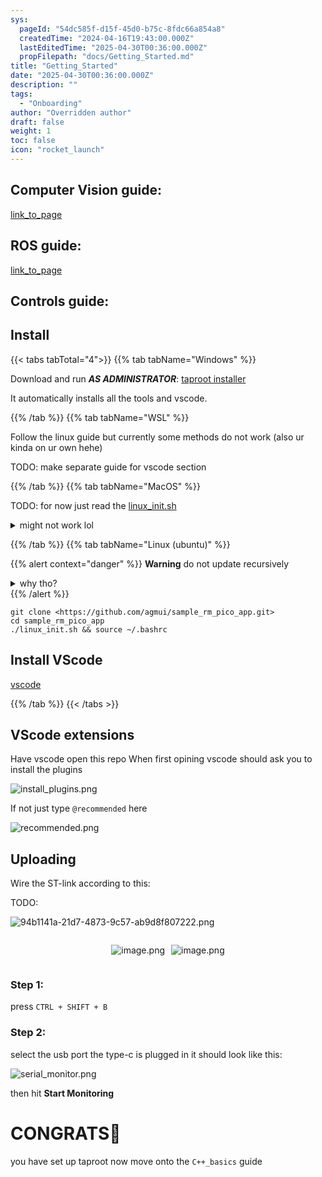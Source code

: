 ```yaml
---
sys:
  pageId: "54dc585f-d15f-45d0-b75c-8fdc66a854a8"
  createdTime: "2024-04-16T19:43:00.000Z"
  lastEditedTime: "2025-04-30T00:36:00.000Z"
  propFilepath: "docs/Getting_Started.md"
title: "Getting_Started"
date: "2025-04-30T00:36:00.000Z"
description: ""
tags:
  - "Onboarding"
author: "Overridden author"
draft: false
weight: 1
toc: false
icon: "rocket_launch"
---
```


## Computer Vision guide:

[link_to_page](86d45bc0-388b-4d26-8848-44f255f73d0e)

## ROS guide:

[link_to_page](3c76c1de-ec8f-46d6-8b0a-294005edc2d5)

## Controls guide:

## Install

{{< tabs tabTotal="4">}}
{{% tab tabName="Windows" %}}

Download and run _**AS ADMINISTRATOR**_: [taproot installer](https://github.com/Thornbots/TeachingFreshies/releases/tag/1.0)

It automatically installs all the tools and vscode.

{{% /tab %}}
{{% tab tabName="WSL" %}}

Follow the linux guide but currently some methods do not work (also ur kinda on ur own hehe)

TODO: make separate guide for vscode section

{{% /tab %}}
{{% tab tabName="MacOS" %}}

TODO: for now just read the [linux_init.sh](https://github.com/agmui/sample_rm_pico_app/blob/main/linux_init.sh)

<details>
<summary>might not work lol</summary>

`brew install libusb pkg-config`

Next install: [vscode](https://code.visualstudio.com/Download)

</details>

{{% /tab %}}
{{% tab tabName="Linux (ubuntu)" %}}

{{% alert context="danger" %}}
**Warning** do not update recursively
<details>
<summary>why tho?</summary>
There are some submodules that may go on for a while (like tinyusb) and I highly
recommend you don't need to get them.
If you want to see what submodules I update just look in `linux_init.sh`
</details>
{{% /alert %}}

```shell
git clone <https://github.com/agmui/sample_rm_pico_app.git>
cd sample_rm_pico_app
./linux_init.sh && source ~/.bashrc
```

## Install VScode

[vscode](https://code.visualstudio.com/Download)

{{% /tab %}}
{{< /tabs >}}

## VScode extensions

Have vscode open this repo
When first opining vscode should ask you to install the plugins

![install_plugins.png](https://prod-files-secure.s3.us-west-2.amazonaws.com/d518164a-d88e-44d1-a4ee-3adb3bd8bce0/89bd30f0-1825-4e77-867b-0a41ce370880/install_plugins.png?X-Amz-Algorithm=AWS4-HMAC-SHA256&X-Amz-Content-Sha256=UNSIGNED-PAYLOAD&X-Amz-Credential=ASIAZI2LB4666TPW4IU2%2F20250614%2Fus-west-2%2Fs3%2Faws4_request&X-Amz-Date=20250614T121350Z&X-Amz-Expires=3600&X-Amz-Security-Token=IQoJb3JpZ2luX2VjEEQaCXVzLXdlc3QtMiJHMEUCIQDdFvKzySiu4Mi5993PCqZkZYoE5XFs0FQrhmop7%2BjYngIgC5PcEMvO3ROnjCSQovDWUmfgSATQ79Xx4ACtHkmppewq%2FwMILRAAGgw2Mzc0MjMxODM4MDUiDL%2FZ0fgGFaIbsngR7CrcA83z9VAKJ%2Fn77cXwTeeC3bzDV8g74pPZ2ubCxdGHGUanW9yu7U0idxNGOoomcKC%2B7dbI7BAhpPZIU%2FKtZFkS0Dg1LPtSHNCorCKXgrUYAYq8vCM%2BpsRex%2BuRuUUF%2BavVQJqalnAdoPHdLFC361N6RxgBYRG69298Mh7PArYgZ6VGZ0GcZkSZfqBaZf4tkkw2XTmQSpOPmef12rFZe2FfstvNKCaGsIk4YQxMQBOejRDftZ0Sceevsr9ItN6s%2FSpBY0m1tpon0sDXgGPZ361zbpwPHFUCjB0YERca8ylrYGliv%2BMQhuO6zXksWAERcOBqWEKWTkR9UVKIPB1ZUovfpWRK18VQ9bdWKSa7EIfC6ewVq8Ls1DEIF6DpZtj%2BoznEWdlAXppivFiuIMQEytd%2F2hRdBlfuBNY4WZEFo%2FjalIjbMKLDxA0wM%2BFbgZ9oYyyb2K7JSOAySigiF4i6xaMq4MQpP0YUrE%2BjF7E0IRE9wODmMwfPr4kFB7RAaHHW5r%2B65bZBzMh%2FMfcmN8yqk1Ek6gD%2FMpV3HFjlgBDnIG6xPeEVC8Jg3E8XEa4PwEN2lR%2BDmv8NqV84%2FJ%2FfFzusoEEhfrBXXGC2Vjt3OY3jdeZRX0fe%2B%2BYjY%2B%2FS5RBWIKykMMXBtcIGOqUBSqKz4nnxfTooHDKmM1uFCMirfgsb%2BBV7nJatqL9%2BkN%2FIn6OX%2BXHIoa%2FRaC%2BnLrXfwAGYPFydo0BBy6SEG3wWAdnWdu6%2FQN8UXUUINjbZDsyJoEWvG%2BqpiSzddM2TiSdAuMVaeiexDie37%2B%2F2wJOuaxbz%2BQYfjaBLp%2Fw7jPz90fCjIYxhnXU7LudT0aA82S4HxZxKBS7kIJVH97%2FSCFhG2TjAQ7Jz&X-Amz-Signature=8a49bb6f84dc4dee7986ae81c4d9eff01ad89e76ecab1f882d3e5fec059bc042&X-Amz-SignedHeaders=host&x-amz-checksum-mode=ENABLED&x-id=GetObject)

If not just type `@recommended` here  

![recommended.png](https://prod-files-secure.s3.us-west-2.amazonaws.com/d518164a-d88e-44d1-a4ee-3adb3bd8bce0/61e661e9-5d85-4dfc-be0d-8d2097a5e793/recommended.png?X-Amz-Algorithm=AWS4-HMAC-SHA256&X-Amz-Content-Sha256=UNSIGNED-PAYLOAD&X-Amz-Credential=ASIAZI2LB4666TPW4IU2%2F20250614%2Fus-west-2%2Fs3%2Faws4_request&X-Amz-Date=20250614T121350Z&X-Amz-Expires=3600&X-Amz-Security-Token=IQoJb3JpZ2luX2VjEEQaCXVzLXdlc3QtMiJHMEUCIQDdFvKzySiu4Mi5993PCqZkZYoE5XFs0FQrhmop7%2BjYngIgC5PcEMvO3ROnjCSQovDWUmfgSATQ79Xx4ACtHkmppewq%2FwMILRAAGgw2Mzc0MjMxODM4MDUiDL%2FZ0fgGFaIbsngR7CrcA83z9VAKJ%2Fn77cXwTeeC3bzDV8g74pPZ2ubCxdGHGUanW9yu7U0idxNGOoomcKC%2B7dbI7BAhpPZIU%2FKtZFkS0Dg1LPtSHNCorCKXgrUYAYq8vCM%2BpsRex%2BuRuUUF%2BavVQJqalnAdoPHdLFC361N6RxgBYRG69298Mh7PArYgZ6VGZ0GcZkSZfqBaZf4tkkw2XTmQSpOPmef12rFZe2FfstvNKCaGsIk4YQxMQBOejRDftZ0Sceevsr9ItN6s%2FSpBY0m1tpon0sDXgGPZ361zbpwPHFUCjB0YERca8ylrYGliv%2BMQhuO6zXksWAERcOBqWEKWTkR9UVKIPB1ZUovfpWRK18VQ9bdWKSa7EIfC6ewVq8Ls1DEIF6DpZtj%2BoznEWdlAXppivFiuIMQEytd%2F2hRdBlfuBNY4WZEFo%2FjalIjbMKLDxA0wM%2BFbgZ9oYyyb2K7JSOAySigiF4i6xaMq4MQpP0YUrE%2BjF7E0IRE9wODmMwfPr4kFB7RAaHHW5r%2B65bZBzMh%2FMfcmN8yqk1Ek6gD%2FMpV3HFjlgBDnIG6xPeEVC8Jg3E8XEa4PwEN2lR%2BDmv8NqV84%2FJ%2FfFzusoEEhfrBXXGC2Vjt3OY3jdeZRX0fe%2B%2BYjY%2B%2FS5RBWIKykMMXBtcIGOqUBSqKz4nnxfTooHDKmM1uFCMirfgsb%2BBV7nJatqL9%2BkN%2FIn6OX%2BXHIoa%2FRaC%2BnLrXfwAGYPFydo0BBy6SEG3wWAdnWdu6%2FQN8UXUUINjbZDsyJoEWvG%2BqpiSzddM2TiSdAuMVaeiexDie37%2B%2F2wJOuaxbz%2BQYfjaBLp%2Fw7jPz90fCjIYxhnXU7LudT0aA82S4HxZxKBS7kIJVH97%2FSCFhG2TjAQ7Jz&X-Amz-Signature=9ce1d512e413490b234202b2aa58fdb572b474a079b4e746b41ad0bbe6ca65a4&X-Amz-SignedHeaders=host&x-amz-checksum-mode=ENABLED&x-id=GetObject)

## Uploading

Wire the ST-link according to this:

TODO:

![94b1141a-21d7-4873-9c57-ab9d8f807222.png](https://prod-files-secure.s3.us-west-2.amazonaws.com/d518164a-d88e-44d1-a4ee-3adb3bd8bce0/e5fad17d-ab82-4300-9f4c-505ab4b1202c/94b1141a-21d7-4873-9c57-ab9d8f807222.png?X-Amz-Algorithm=AWS4-HMAC-SHA256&X-Amz-Content-Sha256=UNSIGNED-PAYLOAD&X-Amz-Credential=ASIAZI2LB4666TPW4IU2%2F20250614%2Fus-west-2%2Fs3%2Faws4_request&X-Amz-Date=20250614T121350Z&X-Amz-Expires=3600&X-Amz-Security-Token=IQoJb3JpZ2luX2VjEEQaCXVzLXdlc3QtMiJHMEUCIQDdFvKzySiu4Mi5993PCqZkZYoE5XFs0FQrhmop7%2BjYngIgC5PcEMvO3ROnjCSQovDWUmfgSATQ79Xx4ACtHkmppewq%2FwMILRAAGgw2Mzc0MjMxODM4MDUiDL%2FZ0fgGFaIbsngR7CrcA83z9VAKJ%2Fn77cXwTeeC3bzDV8g74pPZ2ubCxdGHGUanW9yu7U0idxNGOoomcKC%2B7dbI7BAhpPZIU%2FKtZFkS0Dg1LPtSHNCorCKXgrUYAYq8vCM%2BpsRex%2BuRuUUF%2BavVQJqalnAdoPHdLFC361N6RxgBYRG69298Mh7PArYgZ6VGZ0GcZkSZfqBaZf4tkkw2XTmQSpOPmef12rFZe2FfstvNKCaGsIk4YQxMQBOejRDftZ0Sceevsr9ItN6s%2FSpBY0m1tpon0sDXgGPZ361zbpwPHFUCjB0YERca8ylrYGliv%2BMQhuO6zXksWAERcOBqWEKWTkR9UVKIPB1ZUovfpWRK18VQ9bdWKSa7EIfC6ewVq8Ls1DEIF6DpZtj%2BoznEWdlAXppivFiuIMQEytd%2F2hRdBlfuBNY4WZEFo%2FjalIjbMKLDxA0wM%2BFbgZ9oYyyb2K7JSOAySigiF4i6xaMq4MQpP0YUrE%2BjF7E0IRE9wODmMwfPr4kFB7RAaHHW5r%2B65bZBzMh%2FMfcmN8yqk1Ek6gD%2FMpV3HFjlgBDnIG6xPeEVC8Jg3E8XEa4PwEN2lR%2BDmv8NqV84%2FJ%2FfFzusoEEhfrBXXGC2Vjt3OY3jdeZRX0fe%2B%2BYjY%2B%2FS5RBWIKykMMXBtcIGOqUBSqKz4nnxfTooHDKmM1uFCMirfgsb%2BBV7nJatqL9%2BkN%2FIn6OX%2BXHIoa%2FRaC%2BnLrXfwAGYPFydo0BBy6SEG3wWAdnWdu6%2FQN8UXUUINjbZDsyJoEWvG%2BqpiSzddM2TiSdAuMVaeiexDie37%2B%2F2wJOuaxbz%2BQYfjaBLp%2Fw7jPz90fCjIYxhnXU7LudT0aA82S4HxZxKBS7kIJVH97%2FSCFhG2TjAQ7Jz&X-Amz-Signature=9ef7026df8f972c3838dffdde9bfc21e3c38924a8016950d6cb5cf96f38cbbda&X-Amz-SignedHeaders=host&x-amz-checksum-mode=ENABLED&x-id=GetObject)

<div style="display: flex;flex-direction: row; column-gap:10px; max-width: 630px;justify-content: center;">
<div>

![image.png](https://prod-files-secure.s3.us-west-2.amazonaws.com/d518164a-d88e-44d1-a4ee-3adb3bd8bce0/210ecb78-1116-4d7b-b9b7-2292f66fa2c2/image.png?X-Amz-Algorithm=AWS4-HMAC-SHA256&X-Amz-Content-Sha256=UNSIGNED-PAYLOAD&X-Amz-Credential=ASIAZI2LB466SVUPY6DK%2F20250614%2Fus-west-2%2Fs3%2Faws4_request&X-Amz-Date=20250614T121352Z&X-Amz-Expires=3600&X-Amz-Security-Token=IQoJb3JpZ2luX2VjEEQaCXVzLXdlc3QtMiJIMEYCIQDL6CHoa9E9lKjS644qA60czuaTNlXyBEeev8vyovaQVwIhAJg7y1zm9oLbKYKQ%2FyKcyssnCJC7D1Dquo4yeHKXkg%2FIKv8DCC0QABoMNjM3NDIzMTgzODA1IgxsFSEjEYE1vxZB9B8q3AOHVzfS%2BAdgjeHZtf4Ia%2B5l%2BewmpFtJJV0CueOERpUpmIeTlmHhseVNq%2BFr9kzE3zRldZwLl2Qifk3c1sMyp7S2gmN6lVswDKmxunhfyEYV4CsOAsHveEFHMt1iEDwxhTH3I0J6DtazEPlCymBTWALc2Oja%2BsOXfIC8bgRtVKOWzRTPNLToj790%2FVNaAborGrmVPhkrmUEUadDQjUecS4jGX9knJkOKeqSBKBY18VVGizr8EBOQr801PB1v6%2Bu5dCNavP13AWx7FQtCt%2FK1yMflj7Q%2BcUQryuRKQdlZAsU8baqa8xyKCq5PMyKB%2BpNeJCwaQfo%2Ft%2B5erPAQNfaM7ncLcGb%2Bx7wUkThm2T1k3%2B%2FvBFcCujBQD1MMeJB%2BE74G96%2FEo4L4QPMrNFAr7%2B065oQAH11o2lP99sJihRkhXB2d5eqZ4xZIvKM3gKk4mNhg4IUooUL0CPcVy3qgSEvXduf8rXL8f%2BL4lLt8z4kCpfm93aLSlrY5HcVryZ2R3laoLmixPNWZ0TZF2w8ObKKBjnHJdGA96bE455KPO1bAwyWcVg6L56jhszL79g37fphEvFSfuEdK%2B%2B%2FSAppMcwyMWSko95S5ZSRCYqf7rW%2F5L%2FHY66nN9OmnSTiEsyOvNjCNwbXCBjqkASH5p4jI3fTYKiUmrX6HEF2Dj7J0So%2FfmoOZ2CsEYm8dxNKz8xwWB0cu9ZPv3zk140RmeNe6JjX%2F%2FpdWtZDw4n3mKmxOANB5tIjJjlPdxZ6UZrhsxu%2FtaHZ6k5JfIAqkU%2BtBPvghK6jVWwrwYdL8Up6HiUNBfAEMuzWiarCoP9tEjgjf5s4kb0zY21%2FEoXxBDSYyVTEg2ai1B6pE2N5LQTdzy1vN&X-Amz-Signature=9e94f5b6ff0bb6acc00d119164af35a32f5432b09b00687407561f7472cae814&X-Amz-SignedHeaders=host&x-amz-checksum-mode=ENABLED&x-id=GetObject)

</div>
<div>

![image.png](https://prod-files-secure.s3.us-west-2.amazonaws.com/d518164a-d88e-44d1-a4ee-3adb3bd8bce0/33a0fd0f-8ca6-4a86-8e09-26e95ded1fff/image.png?X-Amz-Algorithm=AWS4-HMAC-SHA256&X-Amz-Content-Sha256=UNSIGNED-PAYLOAD&X-Amz-Credential=ASIAZI2LB466WLLYNS44%2F20250614%2Fus-west-2%2Fs3%2Faws4_request&X-Amz-Date=20250614T121354Z&X-Amz-Expires=3600&X-Amz-Security-Token=IQoJb3JpZ2luX2VjEEQaCXVzLXdlc3QtMiJGMEQCIQCc1uBKzYVSsIlCGMGm1Yd6%2FtrNhv8AAAejDd0RxHtp2wIfLmXTKEtCXOjq4wy%2FNppxgBA8oRMyKGHzYwHfAB9PHSr%2FAwgtEAAaDDYzNzQyMzE4MzgwNSIMlRNog4lCca8isid6KtwDAERCPPhvdNqXblUBu0stACzHV4SWNdXGNKzDOcTSnPss0DQzvC%2BHLRlm6AlyshkCZ1KkBiMCBN1Kh92D76tDdp19RhTauvGMm30EbfyZdcc2CjZqRIx3DQF%2FbcxzDPM3EnLhFhFoEmeckLgyYqzTJ0AK7oboq2nXMrtX93By1Zx%2BV2rrZVnE0IeHNI4m%2BEM9ZM2jlOt1iNHPfNNU8HnvHTkXn5Qw5hYXRrRNCQABoT2D4%2BPVQ1SZ%2B4YxiY4EzBGSFLDzIXcp0GHBPyUolJL%2B%2B9NSsqr1qsqD65xcMFgwwclS6bFQZ02LwLUa9IWesCH%2B4Z7zZ01UlUB4PZT2VY5V5iBJddr1C4TkI7coibTBCg9jlfCF5RtLTD5glfOIuW%2BRpOEiZeozYR9d95tB5V8qzYzy3P2rvkDPW5jffVQYCidDkzJDrRJI8CrHKHczP4Ox2M3XU%2Fa3jRaYj%2FSFWoYhD78PUDpkI%2BegWBs45BkZaAhtmkMrog%2BUXH71dGyjct9aVfWTcD64HP90aYgZN3KTWwPZZfh3gvkpb%2BilUHlamuqh68zpZTWlvCuZ%2FyXXOC5G8BQnTK01E7mhLZhZFlh2Ud9NN7D%2Bk9klh0DwE4OO1VuxBmOiC4F9FqrEqVYw98G1wgY6pgHg978OzsPWbKr0P%2FrKoSgHO6YZIlH3eoktn8fzHCQPHWGpBa7VmpGrbdBJCqYEKLFsthi0etzpB4UocePwV2AU83qk5EN1LECFnkEEc9qRhA1XQttyT4%2B9uoCKqtRnbEBALPBKulqDLEE1Nhb8srhkbV%2B6qGXre5Q0TEoZ2ehQwg%2FrfqzhKrunH%2BIuvrg5pXC9XX2RDInuAb0d8wGldg9ppF3hdbaU&X-Amz-Signature=51cbb0a6906795817c12b24e1c1b54ce9977d6d719c74a842af7c7fe35612d43&X-Amz-SignedHeaders=host&x-amz-checksum-mode=ENABLED&x-id=GetObject)

</div>
</div>

### Step 1:

press `CTRL + SHIFT + B`

### Step 2:

select the usb port the type-c is plugged in it should look like this:

![serial_monitor.png](https://prod-files-secure.s3.us-west-2.amazonaws.com/d518164a-d88e-44d1-a4ee-3adb3bd8bce0/f03f4774-05d4-4393-b6a0-d5efb6d315ab/serial_monitor.png?X-Amz-Algorithm=AWS4-HMAC-SHA256&X-Amz-Content-Sha256=UNSIGNED-PAYLOAD&X-Amz-Credential=ASIAZI2LB4666TPW4IU2%2F20250614%2Fus-west-2%2Fs3%2Faws4_request&X-Amz-Date=20250614T121350Z&X-Amz-Expires=3600&X-Amz-Security-Token=IQoJb3JpZ2luX2VjEEQaCXVzLXdlc3QtMiJHMEUCIQDdFvKzySiu4Mi5993PCqZkZYoE5XFs0FQrhmop7%2BjYngIgC5PcEMvO3ROnjCSQovDWUmfgSATQ79Xx4ACtHkmppewq%2FwMILRAAGgw2Mzc0MjMxODM4MDUiDL%2FZ0fgGFaIbsngR7CrcA83z9VAKJ%2Fn77cXwTeeC3bzDV8g74pPZ2ubCxdGHGUanW9yu7U0idxNGOoomcKC%2B7dbI7BAhpPZIU%2FKtZFkS0Dg1LPtSHNCorCKXgrUYAYq8vCM%2BpsRex%2BuRuUUF%2BavVQJqalnAdoPHdLFC361N6RxgBYRG69298Mh7PArYgZ6VGZ0GcZkSZfqBaZf4tkkw2XTmQSpOPmef12rFZe2FfstvNKCaGsIk4YQxMQBOejRDftZ0Sceevsr9ItN6s%2FSpBY0m1tpon0sDXgGPZ361zbpwPHFUCjB0YERca8ylrYGliv%2BMQhuO6zXksWAERcOBqWEKWTkR9UVKIPB1ZUovfpWRK18VQ9bdWKSa7EIfC6ewVq8Ls1DEIF6DpZtj%2BoznEWdlAXppivFiuIMQEytd%2F2hRdBlfuBNY4WZEFo%2FjalIjbMKLDxA0wM%2BFbgZ9oYyyb2K7JSOAySigiF4i6xaMq4MQpP0YUrE%2BjF7E0IRE9wODmMwfPr4kFB7RAaHHW5r%2B65bZBzMh%2FMfcmN8yqk1Ek6gD%2FMpV3HFjlgBDnIG6xPeEVC8Jg3E8XEa4PwEN2lR%2BDmv8NqV84%2FJ%2FfFzusoEEhfrBXXGC2Vjt3OY3jdeZRX0fe%2B%2BYjY%2B%2FS5RBWIKykMMXBtcIGOqUBSqKz4nnxfTooHDKmM1uFCMirfgsb%2BBV7nJatqL9%2BkN%2FIn6OX%2BXHIoa%2FRaC%2BnLrXfwAGYPFydo0BBy6SEG3wWAdnWdu6%2FQN8UXUUINjbZDsyJoEWvG%2BqpiSzddM2TiSdAuMVaeiexDie37%2B%2F2wJOuaxbz%2BQYfjaBLp%2Fw7jPz90fCjIYxhnXU7LudT0aA82S4HxZxKBS7kIJVH97%2FSCFhG2TjAQ7Jz&X-Amz-Signature=aebdf7137a33f78738d53a355fc5f2e3f94706db4c612ea5b7000225b02b6419&X-Amz-SignedHeaders=host&x-amz-checksum-mode=ENABLED&x-id=GetObject)

then hit **Start Monitoring**

# CONGRATS🎉

you have set up taproot now move onto the `C++_basics` guide
